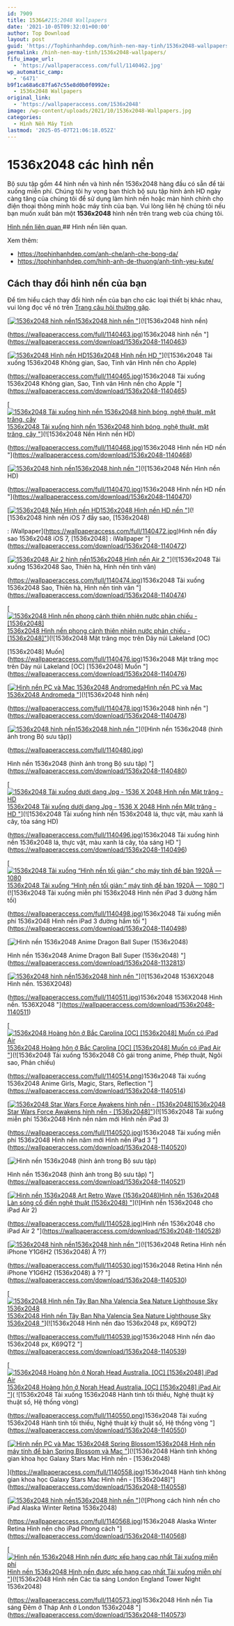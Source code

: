 ```yaml
---
id: 7909
title: 1536&#215;2048 Wallpapers
date: '2021-10-05T09:32:01+00:00'
author: Top Download
layout: post
guid: 'https://Tophinhanhdep.com/hinh-nen-may-tinh/1536x2048-wallpapers/'
permalink: /hinh-nen-may-tinh/1536x2048-wallpapers/
fifu_image_url:
  - 'https://wallpaperaccess.com/full/1140462.jpg'
wp_automatic_camp:
  - '6471'
b9f1ca68a6c87fa67c55e8d0b0f0992e:
  - 1536x2048 Wallpapers
original_link:
  - 'https://wallpaperaccess.com/1536x2048'
image: /wp-content/uploads/2021/10/1536x2048-Wallpapers.jpg
categories:
  - Hình Nền Máy Tính
lastmod: '2025-05-07T21:06:18.052Z'
---
```

# 1536x2048 các hình nền

Bộ sưu tập gồm 44 hình nền và hình nền 1536x2048 hàng đầu có sẵn để tải xuống miễn phí. Chúng tôi hy vọng bạn thích bộ sưu tập hình ảnh HD ngày càng tăng của chúng tôi để sử dụng làm hình nền hoặc màn hình chính cho điện thoại thông minh hoặc máy tính của bạn. Vui lòng liên hệ chúng tôi nếu bạn muốn xuất bản một **1536x2048** hình nền trên trang web của chúng tôi.

[Hình nền liên quan ](#related) ## Hình nền liên quan.

   
 Xem thêm:

   
- <https://tophinhanhdep.com/anh-che/anh-che-bong-da/>
- <https://tophinhanhdep.com/hinh-anh-de-thuong/anh-tinh-yeu-kute/>

## Cách thay đổi hình nền của bạn

Để tìm hiểu cách thay đổi hình nền của bạn cho các loại thiết bị khác nhau, vui lòng đọc về nó trên [Trang câu hỏi thường gặp](https://tophinhanhdep.com/faq/).

  
[[![1536x2048 hình nền](https://wallpaperaccess.com/full/1140462.jpg)1536x2048 hình nền "](https://wallpaperaccess.com/download/1536x2048-1140462)](![1536x2048 hình nền)

(https://wallpaperaccess.com/full/1140463.jpg)1536x2048 hình nền "](https://wallpaperaccess.com/download/1536x2048-1140463)

[[![1536x2048 Hình nền HD](https://wallpaperaccess.com/full/1140464.jpg)1536x2048 Hình nền HD "](https://wallpaperaccess.com/download/1536x2048-1140464)](![1536x2048 Tải xuống 1536x2048 Không gian, Sao, Tinh vân Hình nền cho Apple)

(https://wallpaperaccess.com/full/1140465.jpg)1536x2048 Tải xuống 1536x2048 Không gian, Sao, Tinh vân Hình nền cho Apple "](https://wallpaperaccess.com/download/1536x2048-1140465)

[[![1536x2048 Tải xuống hình nền 1536x2048 hình bóng, nghệ thuật, mặt trăng, cây](https://wallpaperaccess.com/full/1140466.jpg)1536x2048 Tải xuống hình nền 1536x2048 hình bóng, nghệ thuật, mặt trăng, cây "](https://wallpaperaccess.com/download/1536x2048-1140466)](![1536x2048 Nền Hình nền HD)

(https://wallpaperaccess.com/full/1140468.jpg)1536x2048 Hình nền HD nền "](https://wallpaperaccess.com/download/1536x2048-1140468)

[[![1536x2048 hình nền](https://wallpaperaccess.com/full/1140469.jpg)1536x2048 hình nền "](https://wallpaperaccess.com/download/1536x2048-1140469)](![1536x2048 Nền Hình nền HD)

(https://wallpaperaccess.com/full/1140470.jpg)1536x2048 Hình nền HD nền "](https://wallpaperaccess.com/download/1536x2048-1140470)

[[![1536x2048 Nền Hình nền HD](https://wallpaperaccess.com/full/1140471.jpg)1536x2048 Hình nền HD nền "](https://wallpaperaccess.com/download/1536x2048-1140471)](![1536x2048 hình nền iOS 7 đầy sao, [1536x2048)

 : iWallpaper](https://wallpaperaccess.com/full/1140472.jpg)Hình nền đầy sao 1536x2048 iOS 7, \[1536x2048\] : iWallpaper "](https://wallpaperaccess.com/download/1536x2048-1140472)

[[![1536x2048 Air 2 hình nền](https://wallpaperaccess.com/full/1140473.jpg)1536x2048 Hình nền Air 2 "](https://wallpaperaccess.com/download/1536x2048-1140473)](![1536x2048 Tải xuống 1536x2048 Sao, Thiên hà, Hình nền tinh vân)

(https://wallpaperaccess.com/full/1140474.jpg)1536x2048 Tải xuống 1536x2048 Sao, Thiên hà, Hình nền tinh vân "](https://wallpaperaccess.com/download/1536x2048-1140474)

[[![1536x2048 Hình nền phong cảnh thiên nhiên nước phản chiếu - [1536x2048]](https://wallpaperaccess.com/full/1140475.jpg)1536x2048 Hình nền phong cảnh thiên nhiên nước phản chiếu - \[1536x2048\]"](https://wallpaperaccess.com/download/1536x2048-1140475)](![1536x2048 Mặt trăng mọc trên Dãy núi Lakeland [OC)

 [1536x2048]  Muốn](https://wallpaperaccess.com/full/1140476.jpg)1536x2048 Mặt trăng mọc trên Dãy núi Lakeland \[OC\] \[1536x2048\] Muốn "](https://wallpaperaccess.com/download/1536x2048-1140476)

[[![Hình nền PC và Mac 1536x2048 Andromeda](https://wallpaperaccess.com/full/1140477.jpg)Hình nền PC và Mac 1536x2048 Andromeda "](https://wallpaperaccess.com/download/1536x2048-1140477)](![1536x2048 hình nền)

(https://wallpaperaccess.com/full/1140478.jpg)1536x2048 hình nền "](https://wallpaperaccess.com/download/1536x2048-1140478)

[[![1536x2048 hình nền](https://wallpaperaccess.com/full/1140479.jpg)1536x2048 hình nền "](https://wallpaperaccess.com/download/1536x2048-1140479)](![Hình nền 1536x2048 (hình ảnh trong Bộ sưu tập))

(https://wallpaperaccess.com/full/1140480.jpg)

Hình nền 1536x2048 (hình ảnh trong Bộ sưu tập) "](https://wallpaperaccess.com/download/1536x2048-1140480)

[[![1536x2048 Tải xuống dưới dạng Jpg - 1536 X 2048 Hình nền Mặt trăng - HD](https://wallpaperaccess.com/full/1140481.jpg)1536x2048 Tải xuống dưới dạng Jpg - 1536 X 2048 Hình nền Mặt trăng - HD "](https://wallpaperaccess.com/download/1536x2048-1140481)](![1536x2048 Tải xuống hình nền 1536x2048 lá, thực vật, màu xanh lá cây, tỏa sáng HD)

(https://wallpaperaccess.com/full/1140496.jpg)1536x2048 Tải xuống hình nền 1536x2048 lá, thực vật, màu xanh lá cây, tỏa sáng HD "](https://wallpaperaccess.com/download/1536x2048-1140496)

[[![1536x2048 Tải xuống “Hình nền tối giản:” cho máy tính để bàn 1920Ã — 1080](https://wallpaperaccess.com/full/802534.jpg)1536x2048 Tải xuống “Hình nền tối giản:” máy tính để bàn 1920Ã — 1080 "](https://wallpaperaccess.com/download/1536x2048-802534)](![1536x2048 Tải xuống miễn phí 1536x2048 Hình nền iPad 3 đường hầm tối)

(https://wallpaperaccess.com/full/1140498.jpg)1536x2048 Tải xuống miễn phí 1536x2048 Hình nền iPad 3 đường hầm tối "](https://wallpaperaccess.com/download/1536x2048-1140498)

[![Hình nền 1536x2048 Anime Dragon Ball Super (1536x2048)](https://wallpaperaccess.com/full/1132813.jpg)

Hình nền 1536x2048 Anime Dragon Ball Super (1536x2048) "](https://wallpaperaccess.com/download/1536x2048-1132813)

[[![1536x2048 hình nền](https://wallpaperaccess.com/full/1140506.jpg)1536x2048 hình nền "](https://wallpaperaccess.com/download/1536x2048-1140506)](![1536x2048 1536X2048 Hình nền.  1536X2048)

(https://wallpaperaccess.com/full/1140511.jpg)1536x2048 1536X2048 Hình nền. 1536X2048 "](https://wallpaperaccess.com/download/1536x2048-1140511)

[[![1536x2048 Hoàng hôn ở Bắc Carolina [OC] [1536x2048]  Muốn có iPad Air](https://wallpaperaccess.com/full/1140513.jpg)1536x2048 Hoàng hôn ở Bắc Carolina \[OC\] \[1536x2048\] Muốn có iPad Air "](https://wallpaperaccess.com/download/1536x2048-1140513)](![1536x2048 Tải xuống 1536x2048 Cô gái trong anime, Phép thuật, Ngôi sao, Phản chiếu)

(https://wallpaperaccess.com/full/1140514.png)1536x2048 Tải xuống 1536x2048 Anime Girls, Magic, Stars, Reflection "](https://wallpaperaccess.com/download/1536x2048-1140514)

[[![1536x2048 Star Wars Force Awakens hình nền - [1536x2048]](https://wallpaperaccess.com/full/1140518.jpg)1536x2048 Star Wars Force Awakens hình nền - \[1536x2048\]"](https://wallpaperaccess.com/download/1536x2048-1140518)](![1536x2048 Tải xuống miễn phí 1536x2048 Hình nền năm mới Hình nền iPad 3)

(https://wallpaperaccess.com/full/1140520.jpg)1536x2048 Tải xuống miễn phí 1536x2048 Hình nền năm mới Hình nền iPad 3 "](https://wallpaperaccess.com/download/1536x2048-1140520)

[![Hình nền 1536x2048 (hình ảnh trong Bộ sưu tập)](https://wallpaperaccess.com/full/1140521.jpg)

Hình nền 1536x2048 (hình ảnh trong Bộ sưu tập) "](https://wallpaperaccess.com/download/1536x2048-1140521)

[[![Hình nền 1536x2048 Art Retro Wave (1536x2048)](https://wallpaperaccess.com/full/1140526.jpg)Hình nền 1536x2048 Làn sóng cổ điển nghệ thuật (1536x2048) "](https://wallpaperaccess.com/download/1536x2048-1140526)](![Hình nền 1536x2048 cho iPad Air 2)

(https://wallpaperaccess.com/full/1140528.jpg)Hình nền 1536x2048 cho iPad Air 2 "](https://wallpaperaccess.com/download/1536x2048-1140528)

[[![1536x2048 hình nền](https://wallpaperaccess.com/full/1140529.jpg)1536x2048 hình nền "](https://wallpaperaccess.com/download/1536x2048-1140529)](![1536x2048 Retina Hình nền iPhone Y1G6H2 (1536x2048) Ã ??)

(https://wallpaperaccess.com/full/1140530.jpg)1536x2048 Retina Hình nền iPhone Y1G6H2 (1536x2048) â ?? "](https://wallpaperaccess.com/download/1536x2048-1140530)

[[![1536x2048 Hình nền Tây Ban Nha Valencia Sea Nature Lighthouse Sky 1536x2048](https://wallpaperaccess.com/full/1140534.jpg)1536x2048 Hình nền Tây Ban Nha Valencia Sea Nature Lighthouse Sky 1536x2048 "](https://wallpaperaccess.com/download/1536x2048-1140534)](![1536x2048 Hình nền đào 1536x2048 px, K69QT2)

(https://wallpaperaccess.com/full/1140539.jpg)1536x2048 Hình nền đào 1536x2048 px, K69QT2 "](https://wallpaperaccess.com/download/1536x2048-1140539)

[[![1536x2048 Hoàng hôn ở Norah Head Australia. [OC] [1536x2048]  iPad Air](https://wallpaperaccess.com/full/1140547.jpg)1536x2048 Hoàng hôn ở Norah Head Australia. \[OC\] \[1536x2048\] iPad Air "](https://wallpaperaccess.com/download/1536x2048-1140547)]( ![1536x2048 Tải xuống 1536x2048 Hành tinh tối thiểu, Nghệ thuật kỹ thuật số, Hệ thống vòng)

(https://wallpaperaccess.com/full/1140550.png)1536x2048 Tải xuống 1536x2048 Hành tinh tối thiểu, Nghệ thuật kỹ thuật số, Hệ thống vòng "](https://wallpaperaccess.com/download/1536x2048-1140550)

[[![Hình nền PC và Mac 1536x2048 Spring Blossom](https://wallpaperaccess.com/full/1140552.jpg)1536x2048 Hình nền máy tính để bàn Spring Blossom và Mac "](https://wallpaperaccess.com/download/1536x2048-1140552)](![1536x2048 Hành tinh không gian khoa học Galaxy Stars Mac Hình nền - [1536x2048)

](https://wallpaperaccess.com/full/1140558.jpg)1536x2048 Hành tinh không gian khoa học Galaxy Stars Mac Hình nền - \[1536x2048\]"](https://wallpaperaccess.com/download/1536x2048-1140558)

[[![1536x2048 hình nền](https://wallpaperaccess.com/full/1140561.jpg)1536x2048 hình nền "](https://wallpaperaccess.com/download/1536x2048-1140561)](![Phong cách hình nền cho iPad Alaska Winter Retina 1536x2048)

(https://wallpaperaccess.com/full/1140568.jpg)1536x2048 Alaska Winter Retina Hình nền cho iPad Phong cách "](https://wallpaperaccess.com/download/1536x2048-1140568)

[[![Hình nền 1536x2048 Hình nền được xếp hạng cao nhất Tải xuống miễn phí](https://wallpaperaccess.com/full/1140571.jpg)Hình nền 1536x2048 Hình nền được xếp hạng cao nhất Tải xuống miễn phí "](https://wallpaperaccess.com/download/1536x2048-1140571)](![1536x2048 Hình nền Các tia sáng London England Tower Night 1536x2048)

(https://wallpaperaccess.com/full/1140573.jpg)1536x2048 Hình nền Tia sáng Đêm ở Tháp Anh ở London 1536x2048 "](https://wallpaperaccess.com/download/1536x2048-1140573)
